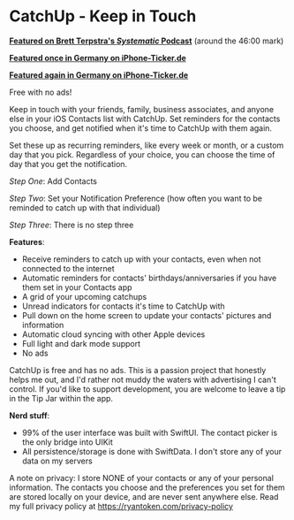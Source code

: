 # CatchUp - Keep in Touch

**[Featured on Brett Terpstra's *Systematic* Podcast](https://esn.fm/systematic/218)** (around the 46:00 mark)

**[Featured once in Germany on iPhone-Ticker.de](https://www.iphone-ticker.de/catchup-app-hilft-in-kontakt-zu-bleiben-160121/)**

**[Featured again in Germany on iPhone-Ticker.de](https://www.iphone-ticker.de/catchup-3-0-app-erinnert-an-freunde-und-bekannte-232703/)**

Free with no ads!

Keep in touch with your friends, family, business associates, and anyone else in your iOS Contacts list with CatchUp. Set reminders for the contacts you choose, and get notified when it's time to CatchUp with them again.

Set these up as recurring reminders, like every week or month, or a custom day that you pick. Regardless of your choice, you can choose the time of day that you get the notification.

*Step One*: Add Contacts

*Step Two*: Set your Notification Preference (how often you want to be reminded to catch up with that individual)

*Step Three*: There is no step three

**Features**:
- Receive reminders to catch up with your contacts, even when not connected to the internet
- Automatic reminders for contacts' birthdays/anniversaries if you have them set in your Contacts app
- A grid of your upcoming catchups
- Unread indicators for contacts it's time to CatchUp with
- Pull down on the home screen to update your contacts' pictures and information
- Automatic cloud syncing with other Apple devices
- Full light and dark mode support
- No ads

CatchUp is free and has no ads. This is a passion project that honestly helps me out, and I'd rather not muddy the waters with advertising I can't control. If you'd like to support development, you are welcome to leave a tip in the Tip Jar within the app.

**Nerd stuff**:
- 99% of the user interface was built with SwiftUI. The contact picker is the only bridge into UIKit
- All persistence/storage is done with SwiftData. I don't store any of your data on my servers

A note on privacy:
I store NONE of your contacts or any of your personal information. The contacts you choose and the preferences you set for them are stored locally on your device, and are never sent anywhere else. Read my full privacy policy at https://ryantoken.com/privacy-policy
